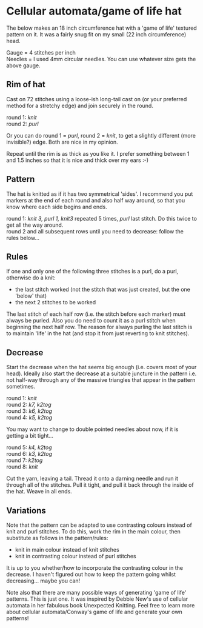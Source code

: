 # Cellular automata/game of life hat

The below makes an 18 inch circumference hat with a 'game of life' textured pattern on it. It was a fairly snug fit on my small (22 inch circumference) head.

Gauge = 4 stitches per inch  
Needles = I used 4mm circular needles. You can use whatever size gets the above gauge.

## Rim of hat

Cast on 72 stitches using a loose-ish long-tail cast on (or your preferred method for a stretchy edge) and join securely in the round.

round 1: *knit*   
round 2: *purl*

Or you can do round 1 = *purl*, round 2 = *knit*, to get a slightly different (more invisible?) edge. Both are nice in my opinion.

Repeat until the rim is as thick as you like it. I prefer something between 1 and 1.5 inches so that it is nice and thick over my ears :-)

## Pattern

The hat is knitted as if it has two symmetrical 'sides'. I recommend you put markers at the end of each round and also half way around, so that you know where each side begins and ends.

round 1: *knit 3, purl 1, knit3* repeated 5 times, *purl* last stitch. Do this twice to get all the way around.  
round 2 and all subsequent rows until you need to decrease: follow the rules below…

## Rules

If one and only one of the following three stitches is a purl, do a purl, otherwise do a knit:

* the last stitch worked (not the stitch that was just created, but the one 'below' that)
* the next 2 stitches to be worked

The last stitch of each half row (i.e. the stitch before each marker) must always be purled. Also you do need to count it as a purl stitch when beginning the next half row. The reason for always purling the last stitch is to maintain 'life' in the hat (and stop it from just reverting to knit stitches).

## Decrease

Start the decrease when the hat seems big enough (i.e. covers most of your head). Ideally also start the decrease at a suitable juncture in the pattern i.e. not half-way through any of the massive triangles that appear in the pattern sometimes.

round 1: *knit*    
round 2: *k7, k2tog*   
round 3: *k6, k2tog*  
round 4: *k5, k2tog*  

You may want to change to double pointed needles about now, if it is getting a bit tight…

round 5: *k4, k2tog*     
round 6: *k3, k2tog*    
round 7: *k2tog*  
round 8: *knit*  

Cut the yarn, leaving a tail. Thread it onto a darning needle and run it through all of the stitches. Pull it tight, and pull it back through the inside of the hat. Weave in all ends.

## Variations

Note that the pattern can be adapted to use contrasting colours instead of knit and purl stitches. To do this, work the rim in the main colour, then substitute as follows in the pattern/rules:

* knit in main colour instead of knit stitches
* knit in contrasting colour instead of purl stitches

It is up to you whether/how to incorporate the contrasting colour in the decrease. I haven't figured out how to keep the pattern going whilst decreasing… maybe you can!

Note also that there are many possible ways of generating 'game of life' patterns. This is just one. It was inspired by Debbie New's use of cellular automata in her fabulous book Unexpected Knitting. Feel free to learn more about cellular automata/Conway's game of life and generate your own patterns!